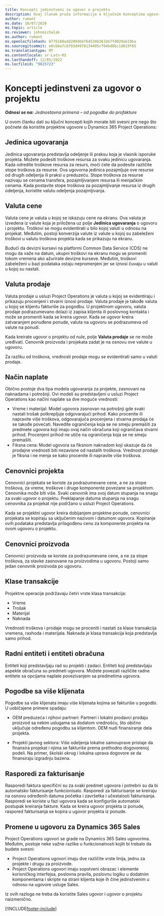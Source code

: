 ```yaml
---
title: Koncepti jedinstveni za ugovor o projektu
description: Ovaj članak pruža informacije o ključnim konceptima ugovora za projekat.
author: rumant
ms.date: 10/07/2020
ms.topic: article
ms.reviewer: johnmichalak
ms.author: rumant
ms.openlocfilehash: 8776188add2094bbf64530b361bb7fd029ab19ba
ms.sourcegitcommit: e0cbbe7c6f03d4978134405cf04bd8bc1d019f65
ms.translationtype: MT
ms.contentlocale: sr-Latn-RS
ms.lasthandoff: 12/05/2022
ms.locfileid: "9825723"
---
```

# <a name="concepts-unique-to-project-contracts"></a>Koncepti jedinstveni za ugovor o projektu

_**Odnosi se na:** Jednostavna primena – od pogodbe do profakture_



U ovom članku dati su ključni koncepti kojih morate biti svesni pre nego što počnete da koristite projektne ugovore u Dynamics 365 Project Operations:

## <a name="contracting-unit"></a>Jedinica ugovaranja

Jedinica ugovaranja predstavlja odeljenje ili praksu koja je vlasnik isporuke projekta. Možete podesiti troškove resursa za svaku jedinicu ugovaranja. Kada odredite troškove resursa za resurs, moći ćete da podesite različite stope troškova za resurse. Ova ugovorna jedinica pozajmljuje ove resurse od drugih odeljenja ili praksi u preduzeću. Stope troškova za resurse nazivaju se cenama transfera, pozajmljivanjem resursa ili menjačkim cenama. Kada postavite stope troškova za pozajmljivanje resursa iz drugih odeljenja, koristite valutu odeljenja pozajmljivanja.

## <a name="cost-currency"></a>Valuta cene

Valuta cene je valuta u kojoj se iskazuju cene na ekranu. Ova valuta je izvedena iz valute koja je priložena uz polje **Jedinica ugovaranja** o ugovoru i projektu. Troškovi se mogu evidentirati u bilo kojoj valuti u odnosu na projekat. Međutim, postoji konverzija valute iz valute u kojoj su zabeleženi troškovi u valutu troškova projekta kada se prikazuju na ekranu.

Budući da devizni kursevi na platformi Common Data Service (CDS) ne mogu da važe na datum, ukupni troškovi na ekranu mogu se promeniti tokom vremena ako ažurirate devizne kurseve. Međutim, troškovi zabeleženi u bazi podataka ostaju nepromenjeni jer se iznosi čuvaju u valuti u kojoj su nastali.

## <a name="sales-currency"></a>Valuta prodaje

Valuta prodaje u usluzi Project Operations je valuta u kojoj se evidentiraju i prikazuju procenjeni i stvarni iznosi prodaje. Valuta prodaje je takođe valuta u kojoj se klijentu fakturiše za pogodbu. U projektnom ugovoru, valuta prodaje podrazumevano dolazi iz zapisa klijenta ili poslovnog kontakta i može se promeniti kada se kreira ugovor. Kada se ugovor kreira zatvaranjem ponuđene ponude, valuta na ugovoru se podrazumeva od valute na ponudi.

Kada kreirate ugovor o projektu od nule, polje **Valuta prodaje** se ne može uređivati. Cenovnik proizvoda i projekata zadat je na osnovu ove valute u ugovoru.

Za razliku od troškova, vrednosti prodaje mogu se evidentirati samo u valuti prodaje.

## <a name="billing-method"></a>Način naplate

Obično postoje dva tipa modela ugovaranja za projekte, zasnovani na naknadama i potrošnji. Ovi modeli su predstavljeni u usluzi Project Operations kao načini naplate sa dve moguće vrednosti:

- Vreme i materijal: Model ugovora zasnovan na potrošnji gde svaki nastali trošak potkrepljuje odgovarajući prihod. Kako procenite ili napravite više troškova, odgovarajuća procenjena i stvarna prodaja će se takođe povećati. Navedite ograničenja koja se ne smeju premašiti za predmete ugovora koji imaju ovaj način obračuna koji ograničava stvarni prihod. Procenjeni prihod ne utiče na ograničenja koja se ne smeju premašiti.
- Fiksna cena: Model ugovora sa fiksnom naknadom koji ukazuje da će prodajne vrednosti biti nezavisne od nastalih troškova. Vrednost prodaje je fiksna i ne menja se kako procenite ili napravite više troškova.

## <a name="project-price-lists"></a>Cenovnici projekta

Cenovnici projekata se koriste za podrazumevane cene, a ne za stope troškova, za vreme, troškove i druge komponente povezane sa projektom. Cenovnika može biti više. Svaki cenovnik ima svoj datum stupanja na snagu za svaki ugovor o projektu. Preklapanje datuma stupanja na snagu cenovnika za projekat nije podržano u usluzi Project Operations.

Kada se projektni ugovor kreira dobijanjem projektne ponude, cenovnici projekata se kopiraju sa uključenim nazivom i datumom ugovora. Kopiranje ovih podataka predstavlja prilagođenu cenu za komponente projekta na ovom ugovoru o projektu.

## <a name="product-price-lists"></a>Cenovnici proizvoda

Cenovnici proizvoda se koriste za podrazumevane cene, a ne za stope troškova, za stavke zasnovane na proizvodima u ugovoru. Postoji samo jedan cenovnik proizvoda po ugovoru.

## <a name="transaction-classes"></a>Klase transakcije

Projektne operacije podržavaju četiri vrste klasa transakcija:

- Vreme
- Trošak
- Materijal
- Naknada

Vrednosti troškova i prodaje mogu se proceniti i nastati za klase transakcija vremena, rashoda i materijala. Naknada je klasa transakcija koja predstavlja samo prihod.

## <a name="work-entities-and-billing-entities"></a>Radni entiteti i entiteti obračuna

Entiteti koji predstavljaju rad su projekti i zadaci. Entiteti koji predstavljaju aspekte obračuna su predmeti ugovora. Možete povezati različite radne entitete sa opcijama naplate povezivanjem sa predmetima ugovora.

## <a name="multi-customer-deals"></a>Pogodbe sa više klijenata

Pogodbe sa više klijenata imaju više klijenata kojima se fakturiše u pogodbi. U uobičajene primere spadaju:

- OEM preduzeća i njihovi partneri: Partneri i lokalni prodavci prodaju proizvod sa nekim uslugama sa dodatom vrednošću, što obično uključuje određenu pogodbu sa klijentom. OEM nudi finansiranje dela projekta. 

- Projekti javnog sektora: Više odeljenja lokalne samouprave pristaje da finansira projekat i njima se fakturiše prema prethodno dogovorenoj podeli. Na primer, školski okrug i lokalna uprava dogovore se da finansiraju izgradnju bazena.

## <a name="invoice-schedules"></a>Rasporedi za fakturisanje

Rasporedi faktura specifični su za svaki predmet ugovora i potrebni su da bi automatsko fakturisanje funkcionisalo. Rasporedi za fakturisanje se kreiraju na osnovu određenih datuma početka i završetka i učestalosti fakturisanja. Rasporedi se koriste u fazi ugovora kada se konfiguriše automatski postupak kreiranja fakture. Kada se kreira ugovor projekta iz ponude, raspored fakturisanja se kopira u ugovor projekta iz ponude.

## <a name="changes-from-the-dynamics-365-sales-contract"></a>Promene u ugovoru za Dynamics 365 Sales

Project Operations ugovori se grade na Dynamics 365 Sales ugovorima. Međutim, postoje neke važne razlike u funkcionalnosti kojih bi trebalo da budete svesni:

- Project Operations ugovori imaju dve različite vrste linija, jednu za projekte i drugu za proizvode.
- Project Operations ugovori imaju sopstveni obrazac i elemente korisničkog interfejsa, poslovna pravila, poslovnu logiku u dodatnim komponentama i skripte na strani klijenta koje ih čine jedinstvenim u odnosu na ugovore usluge Sales.

Iz ovih razloga ne treba da koristite Sales ugovor i ugovor o projektu naizmenično.


[!INCLUDE[footer-include](../../includes/footer-banner.md)]
